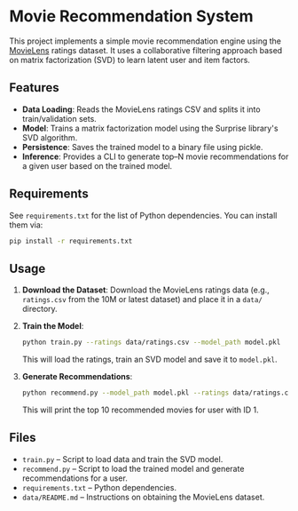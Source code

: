 # Movie Recommendation System

This project implements a simple movie recommendation engine using the [MovieLens](https://grouplens.org/datasets/movielens/) ratings dataset. It uses a collaborative filtering approach based on matrix factorization (SVD) to learn latent user and item factors.

## Features

* **Data Loading**: Reads the MovieLens ratings CSV and splits it into train/validation sets.
* **Model**: Trains a matrix factorization model using the Surprise library's SVD algorithm.
* **Persistence**: Saves the trained model to a binary file using pickle.
* **Inference**: Provides a CLI to generate top–N movie recommendations for a given user based on the trained model.

## Requirements

See `requirements.txt` for the list of Python dependencies.  You can install them via:

```bash
pip install -r requirements.txt
```

## Usage

1. **Download the Dataset**: Download the MovieLens ratings data (e.g., `ratings.csv` from the 10M or latest dataset) and place it in a `data/` directory.

2. **Train the Model**:

   ```bash
   python train.py --ratings data/ratings.csv --model_path model.pkl
   ```

   This will load the ratings, train an SVD model and save it to `model.pkl`.

3. **Generate Recommendations**:

   ```bash
   python recommend.py --model_path model.pkl --ratings data/ratings.csv --user_id 1 --top_n 10
   ```

   This will print the top 10 recommended movies for user with ID 1.

## Files

* `train.py` – Script to load data and train the SVD model.
* `recommend.py` – Script to load the trained model and generate recommendations for a user.
* `requirements.txt` – Python dependencies.
* `data/README.md` – Instructions on obtaining the MovieLens dataset.
